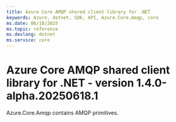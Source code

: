 ```yaml
---
title: Azure Core AMQP shared client library for .NET
keywords: Azure, dotnet, SDK, API, Azure.Core.Amqp, core
ms.date: 06/18/2025
ms.topic: reference
ms.devlang: dotnet
ms.service: core
---
```

# Azure Core AMQP shared client library for .NET - version 1.4.0-alpha.20250618.1 


Azure.Core.Amqp contains AMQP primitives. 


